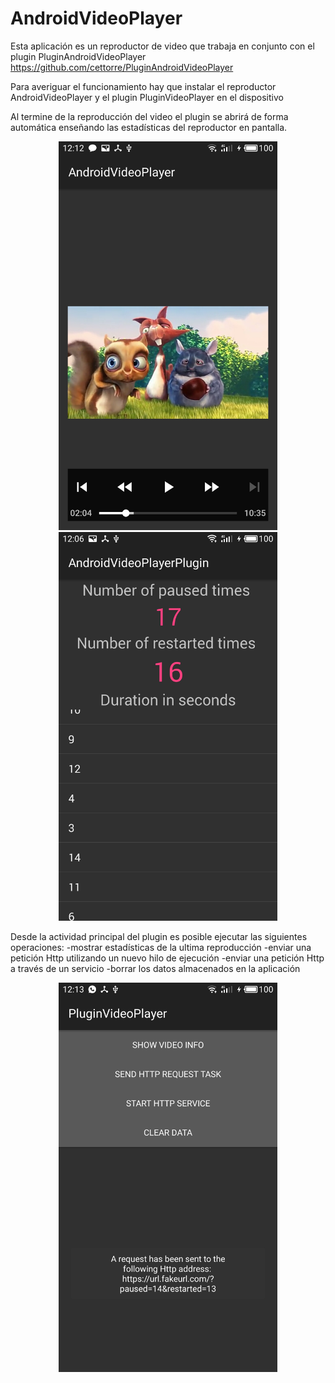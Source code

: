 <h1>AndroidVideoPlayer</h1>

Esta aplicación es un reproductor de video que trabaja en conjunto con el plugin PluginAndroidVideoPlayer
https://github.com/cettorre/PluginAndroidVideoPlayer

Para averiguar el funcionamiento hay que instalar el reproductor AndroidVideoPlayer y el plugin PluginVideoPlayer en el dispositivo

Al termine de la reproducción del video el plugin se abrirá de forma automática enseñando las estadísticas del reproductor en pantalla.

<p align="center">
  <img src="/raw/sshot1.jpg" width="350"/>
  <img src="/raw/sshot2.jpg" width="350"/>
</p>

Desde la actividad principal del plugin es posible ejecutar las siguientes operaciones:
-mostrar estadísticas de la ultima reproducción
-enviar una petición Http utilizando un nuevo hilo de ejecución
-enviar una petición Http a través de un servicio
-borrar los datos almacenados en la aplicación


<p align="center">
  <img src="/raw/sshot3.jpg" width="350"/>
</p>
